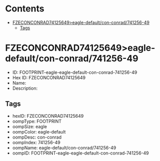 



Contents
========

* [FZECONCONRAD74125649>eagle-default/con-conrad/741256-49](#fzeconconrad74125649eagle-defaultcon-conrad741256-49)
	* [Tags](#tags)

# FZECONCONRAD74125649>eagle-default/con-conrad/741256-49

- ID: FOOTPRINT-eagle-eagle-default-con-conrad-741256-49
- Hex ID: FZECONCONRAD74125649
- Name: 
- Description: 

## Tags

- hexID: FZECONCONRAD74125649
- oompType: FOOTPRINT
- oompSize: eagle
- oompColor: eagle-default
- oompDesc: con-conrad
- oompIndex: 741256-49
- oompName: eagle-default/con-conrad/741256-49
- oompID: FOOTPRINT-eagle-eagle-default-con-conrad-741256-49
